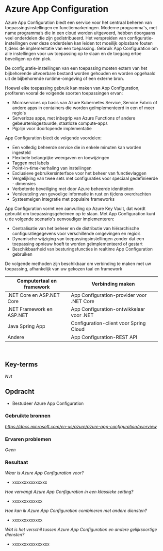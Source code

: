 # **Azure App Configuration**

Azure App Configuration biedt een service voor het centraal beheren van toepassingsinstellingen en functiemarkeringen. Moderne programma's, met name programma’s die in een cloud worden uitgevoerd, hebben doorgaans veel onderdelen die zijn gedistribueerd. Het verspreiden van configuratie-instellingen over deze onderdelen kan leiden tot moeilijk oplosbare fouten tijdens de implementatie van een toepassing. Gebruik App Configuration om alle instellingen voor uw toepassing op te slaan en de toegang ertoe beveiligen op één plek.

De configuratie-instellingen van een toepassing moeten extern van het bijbehorende uitvoerbare bestand worden gehouden en worden opgehaald uit de bijbehorende runtime-omgeving of een externe bron.

Hoewel elke toepassing gebruik kan maken van App Configuration, profiteren vooral de volgende soorten toepassingen ervan:

- Microservices op basis van Azure Kubernetes Service, Service Fabric of andere apps in containers die worden geïmplementeerd in een of meer regio's
- Serverloze apps, met inbegrip van Azure Functions of andere gebeurtenisgestuurde, staatloze compute-apps
- Pijplijn voor doorlopende implementatie

App Configuration biedt de volgende voordelen:

- Een volledig beheerde service die in enkele minuten kan worden ingesteld
- Flexibele belangrijke weergaven en toewijzingen
- Taggen met labels
- Point-in-time-herhaling van instellingen
- Exclusieve gebruikersinterface voor het beheer van functievlaggen
- Vergelijking van twee sets met configuraties voor speciaal gedefinieerde - dimensies
- Verbeterde beveiliging met door Azure beheerde identiteiten
- Versleuteling van gevoelige informatie in rust en tijdens overdrachten
- Systeemeigen integratie met populaire frameworks

App Configuration vormt een aanvulling op Azure Key Vault, dat wordt gebruikt om toepassingsgeheimen op te slaan. Met App Configuration kunt u de volgende scenario's eenvoudiger implementeren:

- Centralisatie van het beheer en de distributie van hiërarchische configuratiegegevens voor verschillende omgevingen en regio’s
- Dynamische wijziging van toepassingsinstellingen zonder dat een toepassing opnieuw hoeft te worden geïmplementeerd of gestart
- Beschikbaarheid van besturingsfuncties in realtime
App Configuration gebruiken

De volgende methoden zijn beschikbaar om verbinding te maken met uw toepassing, afhankelijk van uw gekozen taal en framework

| Computertaal en framework |	Verbinding maken |
|---|---|
.NET Core en ASP.NET Core	|App Configuration-provider voor .NET Core
.NET Framework en ASP.NET	|App Configuration-ontwikkelaar voor .NET
Java Spring	App |Configuration-client voor Spring Cloud
Andere	|App Configuration-REST API
<br>

## **Key-terms**

*Nvt*

## **Opdracht**

- Bestudeer Azure App Configuration

### **Gebruikte bronnen**

*<https://docs.microsoft.com/en-us/azure/azure-app-configuration/overview>*

### **Ervaren problemen**

*Geen*

### **Resultaat**

*Waar is Azure App Configuration voor?*

- xxxxxxxxxxxxxxx

*Hoe vervangt Azure App Configuration in een klassieke setting?*

- xxxxxxxxxxxxx

*Hoe kan ik Azure App Configuration combineren met andere diensten?*

- xxxxxxxxxxxxx

*Wat is het verschil tussen Azure App Configuration en andere gelijksoortige diensten?*

- xxxxxxxxxxxxxxxx